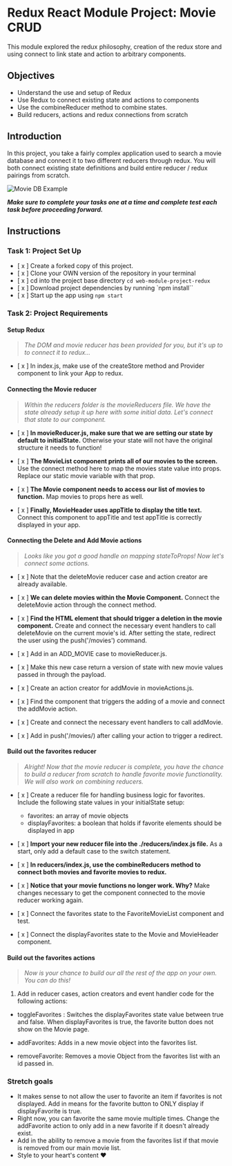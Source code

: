 # Redux React Module Project: Movie CRUD

This module explored the redux philosophy, creation of the redux store and using connect to link state and action to arbitrary components.

## Objectives
- Understand the use and setup of Redux
- Use Redux to connect existing state and actions to components
- Use the combineReducer method to combine states.
- Build reducers, actions and redux connections from scratch

## Introduction
In this project, you take a fairly complex application used to search a movie database and connect it to two different reducers through redux. You will both connect existing state definitions and build entire reducer / redux pairings from scratch.

![Movie DB Example](project-goals.gif)

***Make sure to complete your tasks one at a time and complete test each task before proceeding forward.***

## Instructions
### Task 1: Project Set Up
* [ x ] Create a forked copy of this project.
* [ x ] Clone your OWN version of the repository in your terminal
* [ x ] cd into the project base directory `cd web-module-project-redux`
* [ x ] Download project dependencies by running `npm install``
* [ x ] Start up the app using `npm start`

### Task 2: Project Requirements
#### Setup Redux
> *The DOM and movie reducer has been provided for you, but it's up to to connect it to redux...*

* [ x ] In index.js, make use of the createStore method and Provider component to link your App to redux.

#### Connecting the Movie reducer
> *Within the reducers folder is the movieReducers file. We have the state already setup it up here with some initial data. Let's connect that state to our component.*

* [ x  ] **In movieReducer.js, make sure that we are setting our state by default to initialState.** Otherwise your state will not have the original structure it needs to function!

* [  x ] **The MovieList component prints all of our movies to the screen.** Use the connect method here to map the movies state value into props. Replace our static movie variable with that prop.

* [  x ] **The Movie component needs to access our list of movies to function.** Map movies to props here as well.

* [ x ] **Finally, MovieHeader uses appTitle to display the title text.** Connect this component to appTitle and test appTitle is correctly displayed in your app.


#### Connecting the Delete and Add Movie actions
> *Looks like you got a good handle on mapping stateToProps! Now let's connect some actions.*

* [  x ] Note that the deleteMovie reducer case and action creator are already available.

* [ x ] **We can delete movies within the Movie Component.** Connect the deleteMovie action through the connect method.

* [ x ] **Find the HTML element that should trigger a deletion in the movie component.** Create and connect the necessary event handlers to call deleteMovie on the current movie's id. After setting the state, redirect the user using the push('/movies') command.

* [ x ] Add in an ADD_MOVIE case to movieReducer.js.
* [ x ] Make this new case return a version of state with new movie values passed in through the payload.
* [ x ] Create an action creator for addMovie in movieActions.js.
* [ x ] Find the component that triggers the adding of a movie and connect the addMovie action.
* [ x ] Create and connect the necessary event handlers to call addMovie.
* [ x ] Add in push('/movies/) after calling your action to trigger a redirect.

#### Build out the favorites reducer
> *Alright! Now that the movie reducer is complete, you have the chance to build a reducer from scratch to handle favorite movie functionality. We will also work on combining reducers.*

* [ x ] Create a reducer file for handling business logic for favorites. Include the following state values in your initialState setup:
  -  favorites: an array of movie objects
  -  displayFavorites: a boolean that holds if favorite elements should be displayed in app

* [ x ] **Import your new reducer file into the ./reducers/index.js file.** As a start, only add a default case to the switch statement.

* [ x ] **In reducers/index.js, use the combineReducers method to connect both movies and favorite movies to redux.**

* [ x ] **Notice that your movie functions no longer work. Why?** Make changes necessary to get the component connected to the movie reducer working again.

* [ x ] Connect the favorites state to the FavoriteMovieList component and test.

* [ x ] Connect the displayFavorites state to the Movie and MovieHeader component.

#### Build out the favorites actions
> *Now is your chance to build our all the rest of the app on your own. You can do this!*

1. Add in reducer cases, action creators and event handler code for the following actions:
  - toggleFavorites : Switches the displayFavorites state value between true and false. When displayFavorites is true, the favorite button does not show on the Movie page.
  
  - addFavorites: Adds in a new movie object into the favorites list.
  - removeFavorite: Removes a movie Object from the favorites list with an id passed in.

### Stretch goals
- It makes sense to not allow the user to favorite an item if favorites is not displayed. Add in means for the favorite button to ONLY display if displayFavorite is true.
- Right now, you can favorite the same movie multiple times. Change the addFavorite action to only add in a new favorite if it doesn't already exist.
- Add in the ability to remove a movie from the favorites list if that movie is removed from our main movie list.
- Style to your heart's content ❤️
